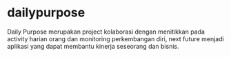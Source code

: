 # dailypurpose
Daily Purpose  merupakan project kolaborasi dengan menitikkan pada activity harian orang dan monitoring perkembangan diri, next future menjadi aplikasi yang dapat membantu kinerja seseorang dan bisnis.
